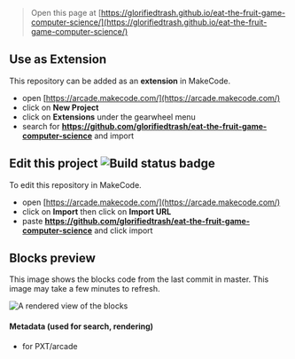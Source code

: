  


> Open this page at [https://glorifiedtrash.github.io/eat-the-fruit-game-computer-science/](https://glorifiedtrash.github.io/eat-the-fruit-game-computer-science/)

## Use as Extension

This repository can be added as an **extension** in MakeCode.

* open [https://arcade.makecode.com/](https://arcade.makecode.com/)
* click on **New Project**
* click on **Extensions** under the gearwheel menu
* search for **https://github.com/glorifiedtrash/eat-the-fruit-game-computer-science** and import

## Edit this project ![Build status badge](https://github.com/glorifiedtrash/eat-the-fruit-game-computer-science/workflows/MakeCode/badge.svg)

To edit this repository in MakeCode.

* open [https://arcade.makecode.com/](https://arcade.makecode.com/)
* click on **Import** then click on **Import URL**
* paste **https://github.com/glorifiedtrash/eat-the-fruit-game-computer-science** and click import

## Blocks preview

This image shows the blocks code from the last commit in master.
This image may take a few minutes to refresh.

![A rendered view of the blocks](https://github.com/glorifiedtrash/eat-the-fruit-game-computer-science/raw/master/.github/makecode/blocks.png)

#### Metadata (used for search, rendering)

* for PXT/arcade
<script src="https://makecode.com/gh-pages-embed.js"></script><script>makeCodeRender("{{ site.makecode.home_url }}", "{{ site.github.owner_name }}/{{ site.github.repository_name }}");</script>

